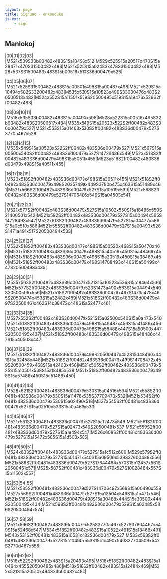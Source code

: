 ```yaml
---
layout: page
title: Signuno - enkonduko
js-ext:
    - sign
---
```


<!--

https://www.sutton-signwriting.io/signmaker
-->

<!--<script src="https://unpkg.com/@sutton-signwriting/core@1.6.0"></script>
<script src="https://unpkg.com/@sutton-signwriting/core@1.6.0/fsw/fsw.js"></script>-->
<script src="https://unpkg.com/@sutton-signwriting/font-ttf@1.5.2/fsw/fsw.js"></script>
<script src="https://unpkg.com/@sutton-signwriting/font-ttf@1.5.2/font/font.js"></script>

<style>
    @font-face {
    font-family: "SuttonSignWritingLine";
    src: 
        local('SuttonSignWritingLine'),
        url('https://unpkg.com/@sutton-signwriting/font-ttf@1.0.0/font/SuttonSignWritingLine.ttf') format('truetype');
    }
    @font-face {
    font-family: "SuttonSignWritingFill";
    src: 
        local('SuttonSignWritingFill'),
        url('https://unpkg.com/@sutton-signwriting/font-ttf@1.0.0/font/SuttonSignWritingFill.ttf') format('truetype');
    }
    @font-face {
    font-family: "SuttonSignWritingOneD";
    src: 
        local('SuttonSignWritingOneD'),
        url('https://unpkg.com/@sutton-signwriting/font-ttf@1.0.0/font/SuttonSignWritingOneD.ttf') format('truetype');
    }

    dl {
        columns: 2;
        border-left: 2px dotted black;
        column-rule: 2px dotted black;        
    }

    dt {
        font-size: xx-large;
        border-top: 1px dotted silver;
        padding-left: 1em;
    }

    dd {
        break-before: avoid;
        text-align: center;
    }

    dd span {
        display: none;
    }

    td {
        font-size: xx-large;
    }

</style>

<script>

    // vd https://github.com/sutton-signwriting/font-ttf/blob/master/src/fsw/fsw-symbol-svg.js

    function desegnu_gestojn() {
        document.querySelectorAll("table,dl").forEach((container) => {
            container.querySelectorAll("td,dd").forEach((td) => {
                const gesto = td.textContent;
                if (gesto.match(/^M\d{3}/)) {
                    td.setAttribute("data-sgn",gesto);
                    td.innerHTML = ssw.ttf.fsw.signSvg(gesto);
                } else if (gesto.match(/^S[\da-f]{5}/)) {
                    td.setAttribute("data-sgn",gesto);
                    td.innerHTML = ssw.ttf.fsw.symbolSvg(gesto);
                }
            });
        });
    }

    window.onload = () => {

        ssw.ttf.font.cssAppend(''); 
        //ssw.ttf.fsw.font.cssAppend('');
        //ssw.ttf.fsw.
        ssw.ttf.font.cssLoadedLine(
                function() {
                    desegnu_gestojn();
                }
        );
    }
</script>

## Manlokoj

|00|01|02|03|
|M521x539S33b00482x483S15a10493x512|M529x525S15a20517x470S15a28471x470S31500482x483|M521x525S15a02483x478S31500482x483|M528x537S31500483x483S15b00516x510S36d00479x526|

|04|05|06|07|
|M521x525S31500482x483S15a00501x498S15a00487x498|M521x529S15a10494x502S33200482x483|M535x530S15a10523x490S33000476x483S20500518x482|M524x552S15a11501x529S20500495x519S15a19476x529S2ff00482x483|

|08|09|10|11|
|M518x535S33b00482x483S15a00494x508|M528x522S15a00516x495S32b00482x483S20500517x484|M535x549S15a20523x522S2ff00482x483S36d00479x527|M521x553S15a01463x530S2ff00482x483S36d00479x527S3770a467x528|

|12|13|14|15|
|M535x549S15a00523x522S2ff00482x483S36d00479x527|M521x567S15a00500x540S2ff00482x483S36d00479x527S14726486x549|M523x518S2ff00482x483S36d00479x498S15a50511x455|M523x518S2ff00482x483S36d00479x498S15a40511x455|

|16|17|18|19|
|M523x518S2ff00482x483S36d00479x498S15a30511x455|M521x518S2ff00482x483S36d00479x498S20357499x449S3780b475x463S15a51489x461|M531x566S2ff00482x483S36d00479x527S15a10519x539|M521x568S2ff00482x483S36d00479x527S14706486x549S15a04503x541|

|20|21|22|23|
|M521x577S2ff00482x483S36d00479x527S15a10502x550S15a18485x550S21400501x542|M521x592S2ff00482x483S36d00479x527S15a00494x565S14728493x547|M522x613S2ff00482x483S36d00479x527S15a04477x586S15a0c510x586|M521x555S2ff00482x483S36d00479x527S15a00493x528S1471a491x517S20500494x533|

|24|25|26|27|
|M532x518S2ff00483x483S36d00479x498S15a50520x468S15a50470x468|M531x518S2ff00483x483S36d00479x498S15a40519x450S15a48469x450|M531x518S2ff00483x483S36d00479x498S15a30519x450S15a38469x450|M521x518S2ff00483x483S36d00479x498S14708493x446S15a50499x447S20500498x435|

|28|29|30|31|
|M535x563S2ff00482x483S36d00479x521S15a10523x536S15a18464x536|M521x577S2ff00482x483S36d00479x523S1473a490x563S15a04494x540S20500506x556|M521x518S2ff00482x483S36d00479x497S1473a478x465S20500474x453S15a32482x459|M521x518S2ff00482x483S36d00479x497S20500461x462S14c38472x448S15a52477x461|

|32|33|34|35|
|M527x552S2ff00482x483S36d00479x521S15a02500x540S15a0a473x540|M521x518S2ff00483x483S36d00479x498S15a49487x456S15a41489x456|M521x518S2ff00483x483S36d00479x498S15a58488x447S15a50500x447S20500495x437|M521x518S2ff00483x483S36d00479x498S15a48486x447S15a40503x447|

|36|37|38|39|
|M521x518S2ff00482x483S36d00479x499S20500447x452S15d48460x441S15a32458x448|M521x518S2ff00482x483S36d00479x499S14708472x459S20500459x468S15a42463x458|M521x565S2ff00482x483S36d00479x525S15a10501x538S15a18485x538|M521x518S2ff00482x483S36d00479x498S15a57486x450S15a51488x450|

|40|41|42|43|
|M528x621S2ff00481x483S36d00479x530S15a04516x594|M521x558S2ff00481x483S36d00479x530S15a11478x535S37709473x532|M521x534S2ff00481x483S36d00479x530S15a02490x518|M537x545S2ff00481x483S36d00479x527S15a02510x533S15a0a463x533|

|44|45|46|47|
|M521x561S2ff00481x483S36d00479x527S15a12473x549|M521x561S2ff00481x483S36d00479x527S15a02473x549S20500481x537|M521x559S2ff00481x483S36d00479x527S15a1e494x547|M526x608S2ff00481x483S36d00479x527S15a15472x585S15a1d503x585|

|48|49|50|51|
|M524x633S2ff00481x483S36d00479x527S15a1c512x606|M529x579S2ff00481x483S36d00479x527S15a01471x540S15a09506x539S37600488x556|M521x586S2ff00481x483S36d00479x527S17644464x570S15b12457x561S20500451x571|M525x587S2ff00481x483S36d00479x527S10028484x557S15b11502x557|

|52|53|54|55|
|M521x585S2ff00481x483S36d00479x527S14706497x568S15a00490x558|M527x569S2ff00481x483S36d00479x527S15a13504x546S15a1b471x546|M521x518S2ff00482x483S36d00479x498S15a30488x444S15a30500x444S20500495x434|M521x598S2ff00481x483S36d00479x529S15a02485x586S20500494x574|

|56|57|58|59|
|M521x566S2ff00482x483S36d00479x525S3770a467x527S37804467x549S15a52468x547|M534x518S2ff00482x483S15a10522x491S15a18466x491|M543x531S2ff00481x483S15a10531x482S36d00479x527|M533x563S2ff00481x483S36d00479x527S15c10490x553S15c1c490x540S37704509x542S3770d467x556|

|60|61|62|63|
|M518x522S2ff00482x483S15a20493x495|M518x518S2ff00482x483S15a10494x455S20500495x486|M518x518S2ff00482x483S15a12484x469|M522x521S15a20510x494S33b00482x483|